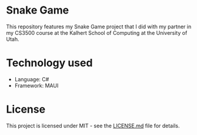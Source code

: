 
# Snake Game
This repository features my Snake Game project that I did with my partner in my CS3500 course at the Kalhert School of Computing at the University of Utah.

# Technology used
- Language: C#
- Framework: MAUI

# License
This project is licensed under MIT - see the [LICENSE.md](license.md) file for details.
